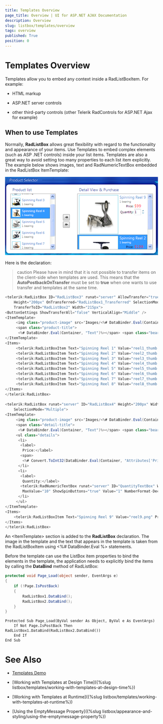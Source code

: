 ```yaml
---
title: Templates Overview
page_title: Overview | UI for ASP.NET AJAX Documentation
description: Overview
slug: listbox/templates/overview
tags: overview
published: True
position: 0
---
```


# Templates Overview

Templates allow you to embed any context inside a RadListBoxItem. For example:

* HTML markup

* ASP.NET server controls

* other third-party controls (other Telerik RadControls for ASP.NET Ajax for example)

## When to use Templates

Normally, **RadListBox** allows great flexibility with regard to the functionality and appearance of your items. Use Templates to embed complex elements (such as ASP .NET controls) inside your list items. Templates are also a great way to avoid setting too many properties to each list item explicitly. The example below shows images, text and RadNumericTextBox embedded in the RadListBox ItemTemplate:

![Templates overview](images/listbox_templates_overview.png)

Here is the declaration:

>caution Please have in mind that it is not possible to transfer items on the client-side when templates are used. This means that the **AutoPostbackOnTransfer** must be set to **true** when one wants to use transfer and templates at the same time.
>

````C#	
<telerik:RadListBox ID="RadListBox3" runat="server" AllowTransfer="true" AutoPostBackOnTransfer="true"
	Height="200px" OnTransferred="RadListBox1_Transferred" SelectionMode="Multiple"
	TransferToID="RadListBox2" Width="215px">
<ButtonSettings ShowTransferAll="false" VerticalAlign="Middle" />
<ItemTemplate>
	 <img class="product-image" src='Images/<%# DataBinder.Eval(Container, "Value")%>' />
	 <span class="product-title">
	  <%# DataBinder.Eval(Container, "Text")%></span> <span class="bearing">1 bearing</span>
</ItemTemplate>
<Items>
	 <telerik:RadListBoxItem Text="Spinning Reel 1" Value="reel1_thumb.png" Price="99" Selected="true" />
	 <telerik:RadListBoxItem Text="Spinning Reel 2" Value="reel2_thumb.png" Price="199" />
	 <telerik:RadListBoxItem Text="Spinning Reel 3" Value="reel3_thumb.png" Price="99" />
	 <telerik:RadListBoxItem Text="Spinning Reel 4" Value="reel4_thumb.png" Price="299" />
	 <telerik:RadListBoxItem Text="Spinning Reel 5" Value="reel5_thumb.png" Price="199" />
	 <telerik:RadListBoxItem Text="Spinning Reel 6" Value="reel6_thumb.png" Price="99" />
	 <telerik:RadListBoxItem Text="Spinning Reel 7" Value="reel7_thumb.png" Price="299" />
	 <telerik:RadListBoxItem Text="Spinning Reel 8" Value="reel8_thumb.png" Price="199" />
</Items>
</telerik:RadListBox>

<telerik:RadListBox runat="server" ID="RadListBox4" Height="200px" Width="270px"
	SelectionMode="Multiple">
<ItemTemplate>
	 <img class="product-image" src='Images/<%# DataBinder.Eval(Container, "Value")%>' />
	 <span class="detail-title">
	  <%# DataBinder.Eval(Container, "Text")%></span> <span class="bearing">1 bearing</span>
	 <ul class="details">
	  <li>
	   <label>
		Price:</label>
	   <span>
		<%# Convert.ToInt32(DataBinder.Eval(Container, "Attributes['Price']")).ToString("C0") %></span>
	  </li>
	  <li>
	   <label>
		Quantity:</label>
	   <telerik:RadNumericTextBox runat="server" ID="QuantityTextBox" Width="40px" MinValue="1"
		MaxValue="10" ShowSpinButtons="true" Value="1" NumberFormat-DecimalDigits="0" />
	  </li>
	 </ul>
</ItemTemplate>
<Items>
	<telerik:RadListBoxItem Text="Spinning Reel 9" Value="reel9.png" Price="99" />     
</Items>
</telerik:RadListBox>      	
````

An \<ItemTemplate\> section is added to the **RadListBox** declaration. The image in the template and the text that appears in the template is taken from the RadListBoxItem using <%# DataBinder.Eval %> statements.

Before the template can use the ListBox item properties to bind the elements in the template, the application needs to explicitly bind the items by calling the **DataBind** method of RadListBox:

````C#
protected void Page_Load(object sender, EventArgs e)
{
	if (!Page.IsPostBack)
	{
		RadListBox1.DataBind();
		RadListBox2.DataBind();
	}
}	
````
````VB.NET
Protected Sub Page_Load(ByVal sender As Object, ByVal e As EventArgs)
	If Not Page.IsPostBack Then RadListBox1.DataBind(RadListBox2.DataBind())
	End If
End Sub	
````

# See Also

 * [Templates Demo](http://demos.telerik.com/aspnet-ajax/listbox/examples/functionality/templates/defaultcs.aspx)

 * [Working with Templates at Design Time]({%slug listbox/templates/working-with-templates-at-design-time%})

 * [Working with Templates at Runtime]({%slug listbox/templates/working-with-templates-at-runtime%})

 * [Using the EmptyMessage Property]({%slug listbox/appearance-and-styling/using-the-emptymessage-property%})
